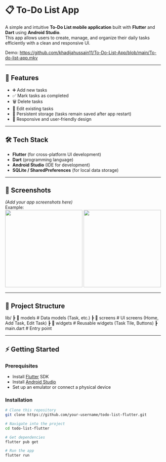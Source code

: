 # 📋 To-Do List App

A simple and intuitive **To-Do List mobile application** built with **Flutter** and **Dart** using **Android Studio**.  
This app allows users to create, manage, and organize their daily tasks efficiently with a clean and responsive UI.

Demo:
https://github.com/khadijahussain11/To-Do-List-App/blob/main/To-do-list-app.mkv

---

## 🚀 Features
- ➕ Add new tasks
- ✅ Mark tasks as completed
- 🗑️ Delete tasks
- 📝 Edit existing tasks
- 💾 Persistent storage (tasks remain saved after app restart)
- 📱 Responsive and user-friendly design

---

## 🛠️ Tech Stack
- **Flutter** (for cross-platform UI development)
- **Dart** (programming language)
- **Android Studio** (IDE for development)
- **SQLite / SharedPreferences** (for local data storage)

---

## 📸 Screenshots
*(Add your app screenshots here)*  
Example:  
<img src="screenshots/home.png" width="250"> <img src="screenshots/add_task.png" width="250">

---

## 📂 Project Structure
lib/
┣ 📂 models # Data models (Task, etc.)
┣ 📂 screens # UI screens (Home, Add Task, Edit Task)
┣ 📂 widgets # Reusable widgets (Task Tile, Buttons)
┣ main.dart # Entry point


---


## ⚡ Getting Started

### Prerequisites
- Install [Flutter](https://flutter.dev/docs/get-started/install) SDK
- Install [Android Studio](https://developer.android.com/studio)
- Set up an emulator or connect a physical device

### Installation
```bash
# Clone this repository
git clone https://github.com/your-username/todo-list-flutter.git

# Navigate into the project
cd todo-list-flutter

# Get dependencies
flutter pub get

# Run the app
flutter run

